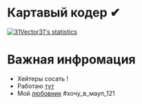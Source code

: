 # Картавый кодер  ✔
[![31Vector31's statistics](https://github-readme-stats.vercel.app/api?username=31Vector31&show_icons=true&theme=tokyonight)](#)

# Важная инфромация 
- Хейтеры сосать !
- Работаю [тут](https://github.com/k17-1)
- Мой [любовник](https://github.com/p0lunin) 
#хочу_в_мауп_121
